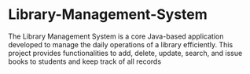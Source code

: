 # Library-Management-System
The Library Management System is a core Java-based application developed to manage the daily operations of a library efficiently. This project provides functionalities to add, delete, update, search, and issue books to students and keep track of all records
